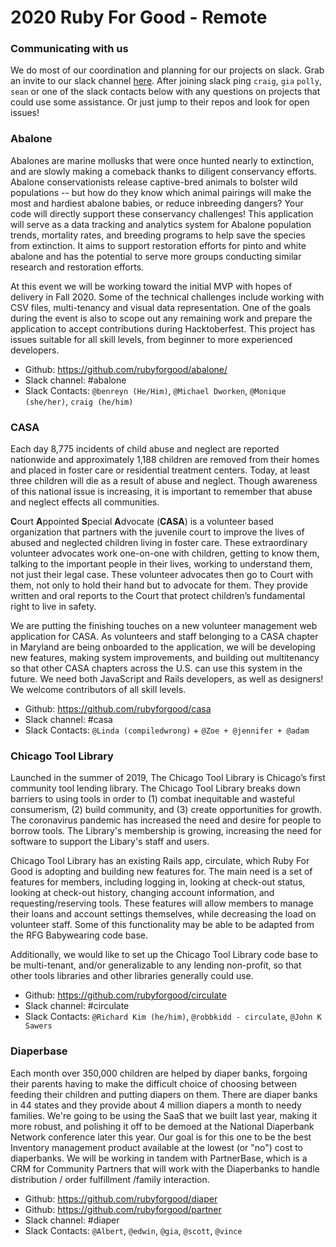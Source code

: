 # 2020 Ruby For Good - Remote

### Communicating with us

We do most of our coordination and planning for our projects on slack. Grab an invite to our slack channel [here](https://rubyforgood.herokuapp.com). After joining slack ping `craig`, `gia` `polly`, `sean` or one of the slack contacts below with any questions on projects that could use some assistance. Or just jump to their repos and look for open issues!

### Abalone

Abalones are marine mollusks that were once hunted nearly to extinction, and are slowly making a comeback thanks to diligent conservancy efforts.  Abalone conservationists release captive-bred animals to bolster wild populations -- but how do they know which animal pairings will make the most and hardiest abalone babies, or reduce inbreeding dangers? Your code will directly support these conservancy challenges! This application will serve as a data tracking and analytics system for Abalone population trends, mortality rates, and breeding programs to help save the species from extinction. It aims to support restoration efforts for pinto and white abalone and has the potential to serve more groups conducting similar research and restoration efforts.

At this event we will be working toward the initial MVP with hopes of delivery in Fall 2020. Some of the technical challenges include working with CSV files, multi-tenancy and visual data representation. One of the goals during the event is also to scope out any remaining work and prepare the application to accept contributions during Hacktoberfest. This project has issues suitable for all skill levels, from beginner to more experienced developers.

* Github: https://github.com/rubyforgood/abalone/
* Slack channel: #abalone
* Slack Contacts: `@benreyn (He/Him)`, `@Michael Dworken`, `@Monique (she/her)`, `craig (he/him)`

### CASA

Each day 8,775 incidents of child abuse and neglect are reported nationwide and approximately 1,188 children are removed from their homes and placed in foster care or residential treatment centers. Today, at least three children will die as a result of abuse and neglect. Though awareness of this national issue is increasing, it is important to remember that abuse and neglect effects all communities.

**C**ourt **A**ppointed **S**pecial **A**dvocate (**CASA**) is a volunteer based organization that partners with the juvenile court to improve the lives of abused and neglected children living in foster care. These extraordinary volunteer advocates work one-on-one with children, getting to know them, talking to the important people in their lives, working to understand them, not just their legal case. These volunteer advocates then go to Court with them, not only to hold their hand but to advocate for them. They provide written and oral reports to the Court that
protect children’s fundamental right to live in safety.

We are putting the finishing touches on a new volunteer management web application for CASA. As volunteers and staff belonging to a CASA chapter in Maryland are being onboarded to the application, we will be developing new features, making system improvements, and building out multitenancy so that other CASA chapters across the U.S. can use this system in the future. We need both JavaScript and Rails developers, as well as designers! We welcome contributors of all skill levels.

* Github: https://github.com/rubyforgood/casa
* Slack channel: #casa
* Slack Contacts: `@Linda (compiledwrong)` + `@Zoe + @jennifer + @adam`

### Chicago Tool Library

Launched in the summer of 2019, The Chicago Tool Library is Chicago’s first community tool lending library. The Chicago Tool Library breaks down barriers to using tools in order to (1) combat inequitable and wasteful consumerism, (2) build community, and (3) create opportunities for growth. The coronavirus pandemic has increased the need and desire for people to borrow tools. The Library's membership is growing, increasing the need for software to support the Libary's staff and users.

Chicago Tool Library has an existing Rails app, circulate, which Ruby For Good is adopting and building new features for. The main need is a set of features for members, including logging in, looking at check-out status, looking at check-out history, changing account information, and requesting/reserving tools. These features will allow members to manage their loans and account settings themselves, while decreasing the load on volunteer staff. Some of this functionality may be able to be adapted from the RFG Babywearing code base.

Additionally, we would like to set up the Chicago Tool Library code base to be multi-tenant, and/or generalizable to any lending non-profit, so that other tools libraries and other libraries generally could use.
 
* Github: https://github.com/rubyforgood/circulate
* Slack channel: #circulate
* Slack Contacts: `@Richard Kim (he/him)`, `@robbkidd - circulate`, `@John K Sawers`



### Diaperbase

Each month over 350,000 children are helped by diaper banks, forgoing their parents having to make the difficult choice of choosing between feeding their children and putting diapers on them. There are diaper banks in 44 states and they provide about 4 million diapers a month to needy families. We're going to be using the SaaS that we built last year, making it more robust, and polishing it off to be demoed at the National Diaperbank Network conference later this year. Our goal is for this one to be the best Inventory management product available at the lowest (or "no") cost to diaperbanks. We will be working in tandem with PartnerBase, which is a CRM for Community Partners that will work with the Diaperbanks to handle distribution / order fulfillment /family interaction.
 
* Github: https://github.com/rubyforgood/diaper
* Github: https://github.com/rubyforgood/partner
* Slack channel: #diaper
* Slack Contacts: `@Albert`, `@edwin`, `@gia`, `@scott`, `@vince`


